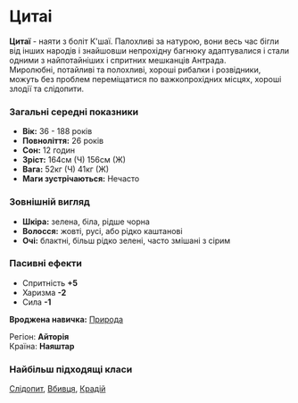 # Цитаі

**Цитаї** - наяти з боліт К'шаї. Палохливі за натурою, вони весь час бігли від інших народів і знайшовши непрохідну багнюку адаптувалися і стали одними з найпотайніших і спритних мешканців Антрада.<br />
Миролюбні, потайливі та полохливі, хороші рибалки і розвідники, можуть без проблем переміщатися по важкопрохідних місцях, хороші злодії та слідопити.

### Загальні середні показники
  - **Вік:** 36 - 188 років
  - **Повноліття:** 26 років
  - **Сон:** 12 годин
  - **Зріст:** 164см (Ч) 156см (Ж)
  - **Вага:** 52кг (Ч) 41кг (Ж)
  - **Маги зустрічаються:** Нечасто

### Зовнішній вигляд
  - **Шкіра:** зелена, біла, рідше чорна
  - **Волосся:** жовті, русі, або рідко каштанові
  - **Очі:** блактні, більш рідко зелені, часто змішані з сірим

### Пасивні ефекти
  - Спритність **+5**
  - Харизма **-2**
  - Сила **-1**

**Вроджена навичка:** [Природа](/docs/characters/index.md#nature)

Регіон: **Айторія**<br />
Країна: **Наяштар**

### Найбільш підходящі класи

[Слідопит](/docs/classes/ranger), [Вбивця](/docs/classes/killer), [Крадій](/docs/classes/thief)